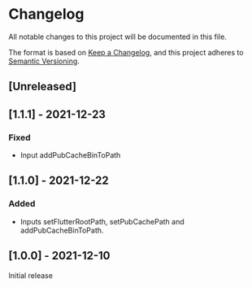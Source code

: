 # Changelog
All notable changes to this project will be documented in this file.

The format is based on [Keep a Changelog](https://keepachangelog.com/en/1.0.0/),
and this project adheres to [Semantic Versioning](https://semver.org/spec/v2.0.0.html).

## [Unreleased]

## [1.1.1] - 2021-12-23
### Fixed
- Input addPubCacheBinToPath

## [1.1.0] - 2021-12-22
### Added
- Inputs setFlutterRootPath, setPubCachePath and addPubCacheBinToPath. 

## [1.0.0] - 2021-12-10
Initial release
